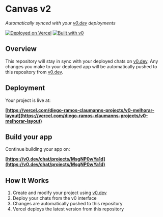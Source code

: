 # Canvas v2

*Automatically synced with your [v0.dev](https://v0.dev) deployments*

[![Deployed on Vercel](https://img.shields.io/badge/Deployed%20on-Vercel-black?style=for-the-badge&logo=vercel)](https://vercel.com/diego-ramos-claumanns-projects/v0-melhorar-layout)
[![Built with v0](https://img.shields.io/badge/Built%20with-v0.dev-black?style=for-the-badge)](https://v0.dev/chat/projects/MsgNP0wYa1d)

## Overview

This repository will stay in sync with your deployed chats on [v0.dev](https://v0.dev).
Any changes you make to your deployed app will be automatically pushed to this repository from [v0.dev](https://v0.dev).

## Deployment

Your project is live at:

**[https://vercel.com/diego-ramos-claumanns-projects/v0-melhorar-layout](https://vercel.com/diego-ramos-claumanns-projects/v0-melhorar-layout)**

## Build your app

Continue building your app on:

**[https://v0.dev/chat/projects/MsgNP0wYa1d](https://v0.dev/chat/projects/MsgNP0wYa1d)**

## How It Works

1. Create and modify your project using [v0.dev](https://v0.dev)
2. Deploy your chats from the v0 interface
3. Changes are automatically pushed to this repository
4. Vercel deploys the latest version from this repository
